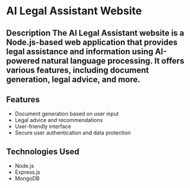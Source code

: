 # AI Legal Assistant Website

## Description The AI Legal Assistant website is a Node.js-based web application that provides legal assistance and information using AI-powered natural language processing. It offers various features, including document generation, legal advice, and more. 
## Features 
- Document generation based on user input
- Legal advice and recommendations
- User-friendly interface
- Secure user authentication and data protection
## Technologies Used
- Node.js
- Express.js
- MongoDB 
